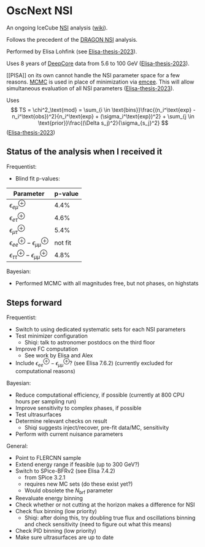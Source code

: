# OscNext NSI

An ongoing IceCube [NSI](nsi.md) analysis ([wiki](https://wiki.icecube.wisc.edu/index.php/OscNext_NSI)).

Follows the precedent of the [DRAGON NSI](dragon-nsi.md) analysis.

Performed by Elisa Lohfink (see [Elisa-thesis-2023](https://seafile.rlp.net/f/f660b4d52dc04953bb36/)).

Uses 8 years of [DeepCore](deepcore.md) data from 5.6 to 100 GeV ([Elisa-thesis-2023](https://seafile.rlp.net/f/f660b4d52dc04953bb36/)).

[[PISA]] on its own cannot handle the NSI parameter space for a few reasons. [MCMC](mcmc.md) is used in place of minimization via [emcee](emcee.md). This will allow simultaneous evaluation of all NSI parameters ([Elisa-thesis-2023](https://seafile.rlp.net/f/f660b4d52dc04953bb36/)).

Uses
$$
TS = \chi^2_\text{mod} = \sum_{i \in \text{bins}}\frac{(n_i^\text{exp} - n_i^\text{obs})^2}{n_i^\text{exp} + (\sigma_i^\text{exp})^2} + \sum_{j \in \text{prior}}\frac{(\Delta s_j)^2}{\sigma_{s_j}^2}
$$
([Elisa-thesis-2023](https://seafile.rlp.net/f/f660b4d52dc04953bb36/))

## Status of the analysis when I received it

Frequentist:

- Blind fit p-values:
  
Parameter | p-value
-|-
$\epsilon_{e\mu}^\oplus$ | 4.4%
$\epsilon_{e\tau}^\oplus$ | 4.6%
$\epsilon_{\mu\tau}^\oplus$ | 5.4%
$\epsilon_{ee}^\oplus - \epsilon_{\mu\mu}^\oplus$ | not fit
$\epsilon_{\tau\tau}^\oplus - \epsilon_{\mu\mu}^\oplus$ | 4.8%

Bayesian:

- Performed MCMC with all magnitudes free, but not phases, on highstats

## Steps forward

Frequentist:

- Switch to using dedicated systematic sets for each NSI parameters
- Test minimizer configuration
  - Shiqi: talk to astronomer postdocs on the third floor
- Improve FC computation
  - See work by Elisa and Alex
- Include $\epsilon_{ee}^\oplus - \epsilon_{\mu\mu}^\oplus$? (see Elisa 7.6.2) (currently excluded for computational reasons)

Bayesian:

- Reduce computational efficiency, if possible (currently at 800 CPU hours per sampling run)
- Improve sensitivity to complex phases, if possible
- Test ultrasurfaces
- Determine relevant checks on result
  - Shiqi suggests inject/recover, pre-fit data/MC, sensitivity
- Perform with current nuisance parameters

General:

- Point to FLERCNN sample
- Extend energy range if feasible (up to 300 GeV?)
- Switch to SPice-BFRv2 (see Elisa 7.4.2)
  - from SPice 3.2.1
  - requires new MC sets (do these exist yet?)
  - Would obsolete the $N_\text{brf}$ parameter
- Reevaluate energy binning
- Check whether or not cutting at the horizon makes a difference for NSI
- Check flux binning (low priority)
  - Shiqi: after doing this, try doubling true flux and oscillations binning and check sensitivity (need to figure out what this means)
- Check PID binning (low priority)
- Make sure ultrasurfaces are up to date
